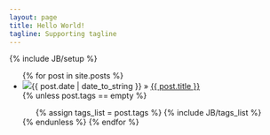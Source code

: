 ```yaml
---
layout: page
title: Hello World!
tagline: Supporting tagline
---
```

{% include JB/setup %}



<ul class="posts">
{% for post in site.posts %}
<li><img src="https://secure.gravatar.com/avatar/3b00ffdc531cc40c9f6dad3ab104b208?s=32&d=https://a248.e.akamai.net/assets.github.com%2Fimages%2Fgravatars%2Fgravatar-user-32.png" class="img-circle"><span>{{ post.date | date_to_string }}</span> &raquo; <a href="{{ BASE_PATH }}{{ post.url }}">{{ post.title }}</a></li>
{% unless post.tags == empty %}    
<div class="tab">
<ul class="clearfix">
{% assign tags_list = post.tags %}
{% include JB/tags_list %}
</ul>
</div>	
{% endunless %}  
{% endfor %}
</ul>



